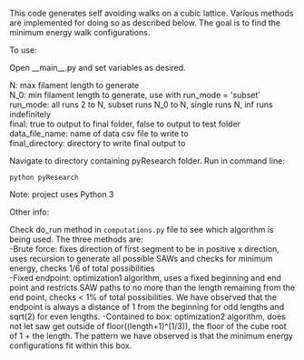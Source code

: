 This code generates self avoiding walks on a cubic lattice. Various methods are implemented for doing so as described below. The goal is to find the minimum energy walk configurations. 

To use:

Open \_\_main__.py and set variables as desired. 

N: max filament length to generate  
N_0: min filament length to generate, use with run_mode = 'subset'  
run_mode: all runs 2 to N, subset runs N_0 to N, single runs N, inf runs indefinitely  
final: true to output to final folder, false to output to test folder  
data_file_name: name of data csv file to write to  
final_directory: directory to write final output to  

Navigate to directory containing pyResearch folder. Run in command line:

```python pyResearch```

Note: project uses Python 3

Other info:

Check do_run method in ```computations.py``` file to see which algorithm is being used. The three methods are:  
-Brute force: fixes direction of first segment to be in positive x direction, uses recursion to generate all possible SAWs and checks for minimum energy, checks 1/6 of total possibilities   
-Fixed endpoint: optimization1 algorithm, uses a fixed beginning and end point and restricts SAW paths to no more than the length remaining from the end point, checks < 1% of total possibilities. We have observed that the endpoint is always a distance of 1 from the beginning for odd lengths and sqrt(2) for even lengths.
-Contained to box: optimization2 algorithm, does not let saw get outside of floor((length+1)^(1/3)), the floor of the cube root of 1 + the length. The pattern we have observed is that the minimum energy configurations fit within this box. 
